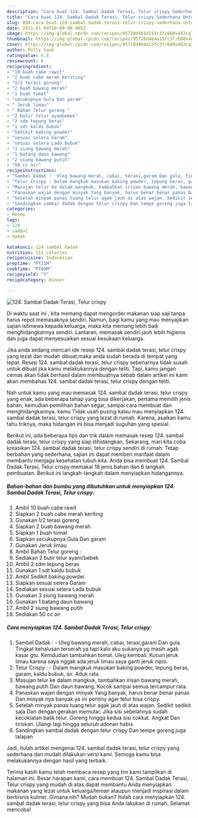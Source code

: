 ```yaml
---
description: "Cara buat 124. Sambal Dadak Terasi, Telur crispy Sederhana Untuk Jualan"
title: "Cara buat 124. Sambal Dadak Terasi, Telur crispy Sederhana Untuk Jualan"
slug: 808-cara-buat-124-sambal-dadak-terasi-telur-crispy-sederhana-untuk-jualan
date: 2021-01-09T10:09:00.905Z
image: https://img-global.cpcdn.com/recipes/95720d464a15fc3f/680x482cq70/124-sambal-dadak-terasi-telur-crispy-foto-resep-utama.jpg
thumbnail: https://img-global.cpcdn.com/recipes/95720d464a15fc3f/680x482cq70/124-sambal-dadak-terasi-telur-crispy-foto-resep-utama.jpg
cover: https://img-global.cpcdn.com/recipes/95720d464a15fc3f/680x482cq70/124-sambal-dadak-terasi-telur-crispy-foto-resep-utama.jpg
author: Polly Cook
ratingvalue: 4.8
reviewcount: 6
recipeingredient:
- "10 buah cabe rawit"
- "2 buah cabe merah keriting"
- "1/2 terasi goreng"
- "2 buah bawang merah"
- "1 buah tomat"
- "secukupnya Gula Dan garam"
- " Jeruk limau"
- " Bahan Telur goreng "
- "2 butir telur ayambebek"
- "2 sdm tepung beras"
- "1 sdt kaldu bubuk"
- "Sedikit baking powder"
- "sesuai selera Garam"
- "sesuai selera Lada bubuk"
- "3 siung bawang merah"
- "1 batang daun bawang"
- "2 siung bawang putih"
- "50 cc air"
recipeinstructions:
- "Sambel Dadak :  Uleg bawang merah, cabai, terasi,garam Dan gula. Tingkat kehalusan terserah ya tapi kalo aku sukanya yg masih agak kasar gtu. Kemdudian tambahkan tomat. Uleg kembali. Kucuri jeruk limau karena saya nggak ada jeruk limau saya ganti jeruk nipis."
- "Telur Crispy : Dalam mangkuk masukan baking powder, tepung beras, garam, kaldu bubuk, air. Aduk rata"
- "Masujan telur ke dalam mangkuk, tambahkan irisan bawang merah, bawang putih Dan daun bawang. Kocok sampai semua tercampur rata."
- "Panaskan wajan dengan minyak Yang banyak, harus benar benar panas Dan minyak nya banyak ya ini pentiny agar telur bisa crispy."
- "Setelah minyak panas tuang telur agak jauh di atas wajan. Sedikit sedikit saja Dan dengan gerakan memutar. Jika sisi sebelahnya sudah kecoklatan balik telur. Goreng hingga kedua sisi cokkat. Angkat Dan tiriskan. Ulangi lagi hingga seluruh adonan habis"
- "Sandingkan sambal dadak dengan telur crispy Dan tempe goreng juga lalapan"
categories:
- Resep
tags:
- 124
- sambal
- dadak

katakunci: 124 sambal dadak 
nutrition: 111 calories
recipecuisine: Indonesian
preptime: "PT21M"
cooktime: "PT60M"
recipeyield: "3"
recipecategory: Dinner

---
```



![124. Sambal Dadak Terasi, Telur crispy](https://img-global.cpcdn.com/recipes/95720d464a15fc3f/680x482cq70/124-sambal-dadak-terasi-telur-crispy-foto-resep-utama.jpg)

Di waktu  saat ini , kita memang dapat mengorder makanan siap saji tanpa harus repot memasaknya sendiri. Namun, bagi kamu yang mau menyajikan sajian istimewa kepada keluarga, maka kita memang lebih baik menghidangkannya sendiri. Lantaran, memasak sendiri jauh lebih higienis dan juga dapat menyesuaikan sesuai kesukaan keluarga.

Jika anda sedang mencari ide resep 124. sambal dadak terasi, telur crispy yang lezat dan mudah dibuat,maka anda sudah berada di tempat yang tepat. Resep 124. sambal dadak terasi, telur crispy  sebenarnya tidak susah untuk dibuat jika kamu melakukannya dengan teliti. Tapi, kamu jangan cemas akan tidak berhasil dalam membuatnya 
sebab dalam artikel ini kami akan membahas 124. sambal dadak terasi, telur crispy dengan teliti.  



Nah untuk kamu yang mau memasak 124. sambal dadak terasi, telur crispy yang enak, ada beberapa tahap yang bisa dikerjakan, pertama memilih jenis bahan, kemudian pemilihan bahan segar, sampai cara membuat dan menghidangkannya. kamu Tidak usah pusing kalau mau menyiapkan 124. sambal dadak terasi, telur crispy yang lezat di rumah. Karena, asalkan kamu  tahu triknya, maka hidangan ini bisa menjadi suguhan yang spesial.

Berikut ini, ada beberapa tips dan trik dalam memasak resep 124. sambal dadak terasi, telur crispy yang siap dihidangkan. Sekarang, mari kita coba kreasikan 124. sambal dadak terasi, telur crispy sendiri di rumah. Tetap berbahan yang sederhana, sajian ini dapat memberi manfaat dalam membantu menjaga kesehatan tubuh kita. Anda bisa membuat 124. Sambal Dadak Terasi, Telur crispy memakai 18 jenis bahan dan 6 langkah pembuatan. Berikut ini langkah-langkah dalam menyiapkan hidangannya.

<!--inarticleads1-->

##### Bahan-bahan dan bumbu yang dibutuhkan untuk menyiapkan 124. Sambal Dadak Terasi, Telur crispy:

1. Ambil 10 buah cabe rawit
1. Siapkan 2 buah cabe merah keriting
1. Gunakan 1/2 terasi goreng
1. Siapkan 2 buah bawang merah
1. Siapkan 1 buah tomat
1. Siapkan secukupnya Gula Dan garam
1. Gunakan  Jeruk limau
1. Ambil  Bahan Telur goreng :
1. Sediakan 2 butir telur ayam/bebek
1. Ambil 2 sdm tepung beras
1. Gunakan 1 sdt kaldu bubuk
1. Ambil Sedikit baking powder
1. Siapkan sesuai selera Garam
1. Sediakan sesuai selera Lada bubuk
1. Gunakan 3 siung bawang merah
1. Gunakan 1 batang daun bawang
1. Ambil 2 siung bawang putih
1. Sediakan 50 cc air




<!--inarticleads2-->

##### Cara menyiapkan 124. Sambal Dadak Terasi, Telur crispy:

1. Sambel Dadak :  - Uleg bawang merah, cabai, terasi,garam Dan gula. Tingkat kehalusan terserah ya tapi kalo aku sukanya yg masih agak kasar gtu. Kemdudian tambahkan tomat. Uleg kembali. Kucuri jeruk limau karena saya nggak ada jeruk limau saya ganti jeruk nipis.
1. Telur Crispy : - Dalam mangkuk masukan baking powder, tepung beras, garam, kaldu bubuk, air. Aduk rata
1. Masujan telur ke dalam mangkuk, tambahkan irisan bawang merah, bawang putih Dan daun bawang. Kocok sampai semua tercampur rata.
1. Panaskan wajan dengan minyak Yang banyak, harus benar benar panas Dan minyak nya banyak ya ini pentiny agar telur bisa crispy.
1. Setelah minyak panas tuang telur agak jauh di atas wajan. Sedikit sedikit saja Dan dengan gerakan memutar. Jika sisi sebelahnya sudah kecoklatan balik telur. Goreng hingga kedua sisi cokkat. Angkat Dan tiriskan. Ulangi lagi hingga seluruh adonan habis
1. Sandingkan sambal dadak dengan telur crispy Dan tempe goreng juga lalapan




Jadi, itulah artikel mengenai  124. sambal dadak terasi, telur crispy  yang sederhana dan mudah dilakukan versi kami. Semoga kamu bisa melakukannya dengan hasil yang terbaik. 

Terima kasih kamu telah membaca resep yang tim kami tampilkan di halaman ini. Besar harapan kami, cara membuat  124. Sambal Dadak Terasi, Telur crispy yang mudah di atas dapat membantu Anda menyiapkan makanan yang lezat untuk keluarga/teman ataupun menjadi inspirasi dalam berbisnis kuliner. Gimana nih? Mudah bukan? Itulah cara menyiapkan 124. sambal dadak terasi, telur crispy yang bisa Anda lakukan di rumah. Selamat mencoba!

